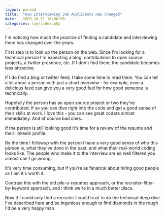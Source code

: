 ```yaml
---
layout: parand
title:  "How Interviewing Job Applicants Has Changed"
date:   2009-10-11 10:00:00
categories: say/index.php
---
```

I'm noticing how much the practice of finding a candidate and interviewing them has changed over the years.

First step is to look up the person on the web. Since I'm looking for a technical person I'm expecting a blog, contributions to open source projects, a twitter presence, etc. If I don't find them, the candidate becomes less attractive.

If I do find a blog or twitter feed, I take some time to read them. You can tell a lot about a person with just a short overview - for example, even a delicious feed can give you a very good feel for how good someone is technically.

Hopefully the person has an open source project or two they've contributed. If so you can dive right into the code and get a good sense of their skills at work. I love this - you can see great coders almost immediately. And of course bad ones.

If the person is still looking good it's time for a review of the resume and their linkedin profile.

By the time I followup with the person I have a very good sense of who this person is, what they've done in the past, and what their real-world coding looks like. The people who make it to the interview are so well filtered you almost can't go wrong.

It's very time consuming, but if you're as fanatical about hiring good people as I am it's worth it.

Contrast this with the old pile-o-resumes approach, or the recruiter-filter-by-keyword approach, and I think we're in a much better place.

Now if I could only find a recruiter I could trust to do the technical deep dive I've described here and be ingenious enough to find diamonds in the rough I'd be a very happy man.
